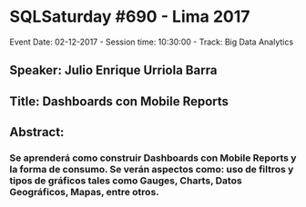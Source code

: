 # SQLSaturday #690 - Lima 2017
Event Date: 02-12-2017 - Session time: 10:30:00 - Track: Big Data  Analytics
## Speaker: Julio Enrique Urriola Barra
## Title: Dashboards con Mobile Reports
## Abstract:
### Se aprenderá como construir Dashboards con Mobile Reports y la forma de consumo. Se verán aspectos como: uso de filtros y tipos de gráficos tales como Gauges, Charts, Datos Geográficos, Mapas, entre otros.

